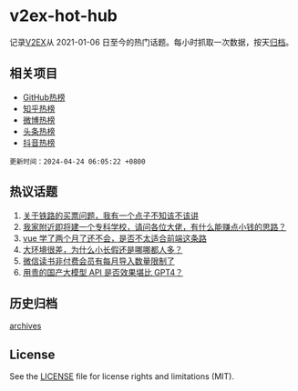 # v2ex-hot-hub

 记录[V2EX](https://www.v2ex.com/)从 2021-01-06 日至今的热门话题。每小时抓取一次数据，按天[归档](archives)。
 
 ## 相关项目

- [GitHub热榜](https://github.com/it985/github-hot-hub)
- [知乎热榜](https://github.com/it985/zhihu-hot-hub)
- [微博热榜](https://github.com/it985/weibo-hot-hub)
- [头条热榜](https://github.com/it985/toutiao-hot-hub)
- [抖音热榜](https://github.com/it985/douyin-hot-hub)


 `更新时间：2024-04-24 06:05:22 +0800`

## 热议话题

1. [关于铁路的买票问题，我有一个点子不知该不该讲](https://www.v2ex.com/t/1034821)
1. [我家附近即将建一个专科学校，请问各位大佬，有什么能赚点小钱的思路？](https://www.v2ex.com/t/1034899)
1. [vue 学了两个月了还不会，是否不太适合前端这条路](https://www.v2ex.com/t/1034933)
1. [大环境很差，为什么小长假还是哪哪都人多？](https://www.v2ex.com/t/1034904)
1. [微信读书非付费会员有每月导入数量限制了](https://www.v2ex.com/t/1034799)
1. [用贵的国产大模型 API 是否效果堪比 GPT4？](https://www.v2ex.com/t/1034834)

## 历史归档

[archives](archives)

## License

See the [LICENSE](LICENSE) file for license rights and limitations (MIT).
